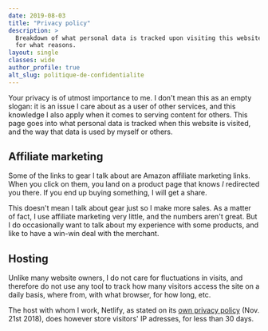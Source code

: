 ```yaml
---
date: 2019-08-03
title: "Privacy policy"
description: >
  Breakdown of what personal data is tracked upon visiting this website, and 
  for what reasons.
layout: single
classes: wide
author_profile: true
alt_slug: politique-de-confidentialite
---
```


Your privacy is of utmost importance to me. I don't mean this as an empty 
slogan: it is an issue I care about as a user of other services, and this 
knowledge I also apply when it comes to serving content for others. This page 
goes into what personal data is tracked when this website is visited, and the 
way that data is used by myself or others.

## Affiliate marketing

Some of the links to gear I talk about are Amazon affiliate marketing links. 
When you click on them, you land on a product page that knows *I* redirected 
you there. If you end up buying something, I will get a share.

This doesn't mean I talk about gear just so I make more sales. As a matter of 
fact, I use affiliate marketing very little, and the numbers aren't great. But 
I do occasionally want to talk about my experience with some products, and like 
to have a win-win deal with the merchant.

## Hosting

Unlike many website owners, I do not care for fluctuations in visits, and 
therefore do not use any tool to track how many visitors access the site on a 
daily basis, where from, with what browser, for how long, etc.

The host with whom I work, Netlify, as stated on its [own privacy 
policy][netlify] (Nov. 21st 2018), does however store visitors' IP adresses, 
for less than 30 days.

[netlify]:https://www.netlify.com/gdpr/
